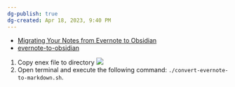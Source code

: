 ```yaml
---
dg-publish: true
dg-created: Apr 18, 2023, 9:40 PM
---
```


- [Migrating Your Notes from Evernote to Obsidian](https://www.dmuth.org/migrating-from-evernote-to-obisidian/)
- [evernote-to-obsidian](https://github.com/dmuth/evernote-to-obsidian)

1. Copy enex file to directory
![](https://i.imgur.com/RhULReZ.png)
2.  Open terminal and execute the following command: `./convert-evernote-to-markdown.sh`.
